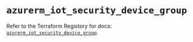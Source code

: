# `azurerm_iot_security_device_group`

Refer to the Terraform Registory for docs: [`azurerm_iot_security_device_group`](https://registry.terraform.io/providers/hashicorp/azurerm/3.79.0/docs/resources/iot_security_device_group).
